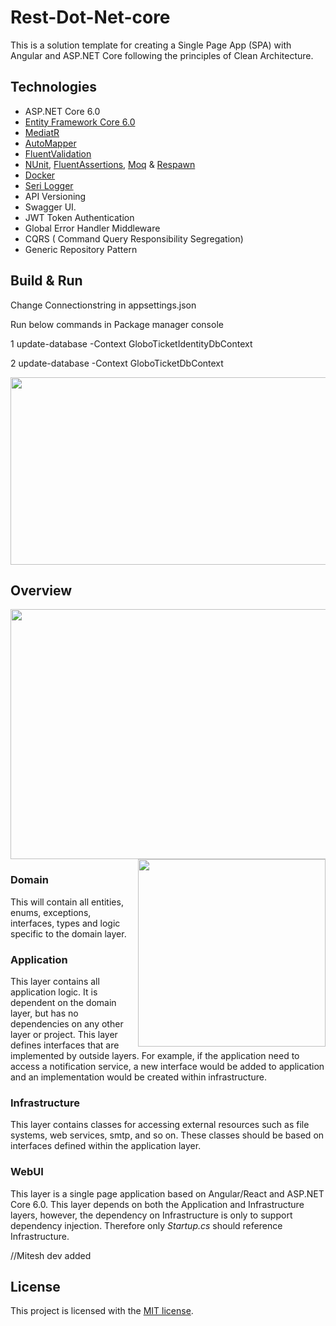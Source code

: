 # Rest-Dot-Net-core

This is a solution template for creating a Single Page App (SPA) with Angular and ASP.NET Core following the principles of Clean Architecture. 
## Technologies

* ASP.NET Core 6.0
* [Entity Framework Core 6.0](https://docs.microsoft.com/en-us/ef/core/)
* [MediatR](https://www.programmingwithwolfgang.com/mediator-pattern-in-asp-net-core-3-1/)
* [AutoMapper](https://automapper.org/)
* [FluentValidation](https://fluentvalidation.net/)
* [NUnit](https://nunit.org/), [FluentAssertions](https://fluentassertions.com/), [Moq](https://github.com/moq) & [Respawn](https://github.com/jbogard/Respawn)
* [Docker](https://www.docker.com/)
* [Seri Logger](https://serilog.net/)
* API Versioning
* Swagger UI.
* JWT Token Authentication
* Global Error Handler Middleware
* CQRS ( Command Query Responsibility Segregation)
* Generic Repository Pattern

## Build & Run

Change Connectionstring in appsettings.json 

Run below commands in Package manager console

1 update-database -Context GloboTicketIdentityDbContext

2 update-database -Context GloboTicketDbContext
                                    

<img  width="800" height="300" src="https://github.com/NeoSOFT-Technologies/rest-dot-net-core/blob/main/.github/migration.PNG" /> 



## Overview
   <img  width="800" height="400" src="https://github.com/NeoSOFT-Technologies/rest-dot-net-core/blob/main/.github/overview.png" /> 
<br/>
                                                   
   <img align="right" width="300" height="300" src="https://github.com/NeoSOFT-Technologies/rest-dot-net-core/blob/main/.github/cleanarch.png" />  

### Domain

This will contain all entities, enums, exceptions, interfaces, types and logic specific to the domain layer.

### Application

This layer contains all application logic. It is dependent on the domain layer, but has no dependencies on any other layer or project. This layer defines interfaces that are implemented by outside layers. For example, if the application need to access a notification service, a new interface would be added to application and an implementation would be created within infrastructure.

### Infrastructure

This layer contains classes for accessing external resources such as file systems, web services, smtp, and so on. These classes should be based on interfaces defined within the application layer.

### WebUI

This layer is a single page application based on  Angular/React and ASP.NET Core 6.0. This layer depends on both the Application and Infrastructure layers, however, the dependency on Infrastructure is only to support dependency injection. Therefore only *Startup.cs* should reference Infrastructure.



//Mitesh dev added


## License

This project is licensed with the [MIT license](LICENSE).